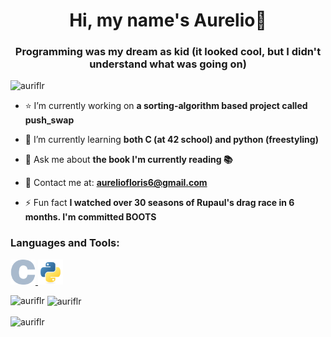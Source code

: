 <h1 align="center">Hi, my name's Aurelio👾</h1>
<h3 align="center">Programming was my dream as kid (it looked cool, but I didn't understand what was going on)</h3>

<p align="left"> <img src="https://komarev.com/ghpvc/?username=auriflr&label=Profile%20views&color=0e75b6&style=flat" alt="auriflr" /> </p>

- ⭐️ I’m currently working on **a sorting-algorithm based project called push_swap**

- 🌱 I’m currently learning **both C (at 42 school) and python (freestyling)**

- 💬 Ask me about **the book I'm currently reading 📚**

- 📨 Contact me at: **aureliofloris6@gmail.com**

- ⚡ Fun fact **I watched over 30 seasons of Rupaul's drag race in 6 months. I'm committed BOOTS**

<h3 align="left">Languages and Tools:</h3>
<p align="left"> <a href="https://www.cprogramming.com/" target="_blank" rel="noreferrer"> <img src="https://raw.githubusercontent.com/devicons/devicon/master/icons/c/c-original.svg" alt="c" width="40" height="40"/> </a> <a href="https://www.python.org" target="_blank" rel="noreferrer"> <img src="https://raw.githubusercontent.com/devicons/devicon/master/icons/python/python-original.svg" alt="python" width="40" height="40"/> </a> </p>

<p><img align="left" src="https://github-readme-stats.vercel.app/api/top-langs?username=auriflr&show_icons=true&locale=en&layout=compact" alt="auriflr" /></p>

<p>&nbsp;<img align="center" src="https://github-readme-stats.vercel.app/api?username=auriflr&show_icons=true&locale=en" alt="auriflr" /></p>

<p><img align="center" src="https://github-readme-streak-stats.herokuapp.com/?user=auriflr&" alt="auriflr" /></p>


